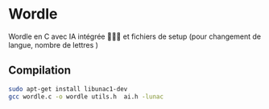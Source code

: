 # Wordle

Wordle en C avec IA intégrée 🤯🤯🤯 et fichiers de setup (pour changement de langue, nombre de lettres )

## Compilation

```bash
sudo apt-get install libunac1-dev
gcc wordle.c -o wordle utils.h  ai.h -lunac
```


